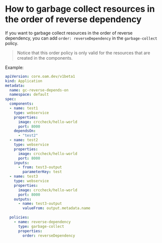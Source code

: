 # How to garbage collect resources in the order of reverse dependency

If you want to garbage collect resources in the order of reverse dependency, you can add `order: reverseDependency` in the `garbage-collect` policy.

> Notice that this order policy is only valid for the resources that are created in the components.

Example:

```yaml
apiVersion: core.oam.dev/v1beta1
kind: Application
metadata:
  name: gc-reverse-depends-on
  namespace: default
spec:
  components:
  - name: test1
    type: webservice
    properties:
      image: crccheck/hello-world
      port: 8000
    dependsOn:
      - "test2"
  - name: test2
    type: webservice
    properties:
      image: crccheck/hello-world
      port: 8000
    inputs:
      - from: test3-output
        parameterKey: test
  - name: test3
    type: webservice
    properties:
      image: crccheck/hello-world
      port: 8000
    outputs:
      - name: test3-output
        valueFrom: output.metadata.name
  
  policies:
    - name: reverse-dependency
      type: garbage-collect
      properties:
        order: reverseDependency
```
